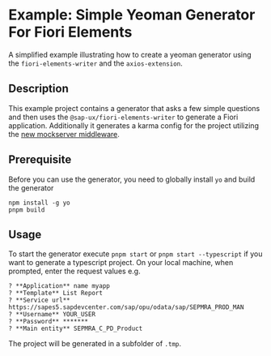 # Example: Simple Yeoman Generator For Fiori Elements
A simplified example illustrating how to create a yeoman generator using the `fiori-elements-writer` and the `axios-extension`.

## Description
This example project contains a generator that asks a few simple questions and then uses the `@sap-ux/fiori-elements-writer` to generate a Fiori application. Additionally it generates a karma config for the project utilizing the [new mockserver middleware](https://www.npmjs.com/package/@sap/ux-ui5-fe-mockserver-middleware).

## Prerequisite
Before you can use the generator, you need to globally install `yo` and build the generator
```
npm install -g yo
pnpm build
```

## Usage
To start the generator execute `pnpm start` or `pnpm start --typescript` if you want to generate a typescript project.
On your local machine, when prompted, enter the request values e.g.
```
? **Application** name myapp
? **Template** List Report
? **Service url** https://sapes5.sapdevcenter.com/sap/opu/odata/sap/SEPMRA_PROD_MAN
? **Username** YOUR_USER
? **Password** *******
? **Main entity** SEPMRA_C_PD_Product
```

The project will be generated in a subfolder of `.tmp`.
